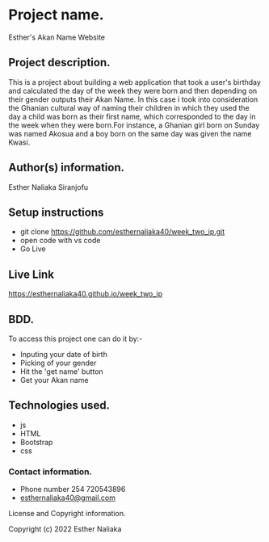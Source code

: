 # Project name.

Esther's Akan Name Website

## Project description.

This is a project about building a web application that took a user's birthday and calculated the day of the week they were born and then depending on their gender outputs their Akan Name. In this case i took into consideration the Ghanian cultural way of naming their children in which they used the day a child was born as their first name, which corresponded to the day in the week when they were born.For instance, a Ghanian girl born on Sunday was named Akosua and a boy born on the same day was given the name Kwasi.

## Author(s) information.

Esther Naliaka Siranjofu

## Setup instructions

- git clone https://github.com/esthernaliaka40/week_two_ip.git
- open code with vs code
- Go Live

## Live Link

https://esthernaliaka40.github.io/week_two_ip

## BDD.

 To access this project one can do it by:-
- Inputing your date of birth
- Picking of your gender
- Hit the 'get name' button
- Get your Akan name

## Technologies used.

 - js
 - HTML
 - Bootstrap
 - css

### Contact information.

 - Phone number 254 720543896
 - esthernaliaka40@gmail.com

License and Copyright information.

  Copyright (c) 2022 Esther Naliaka
